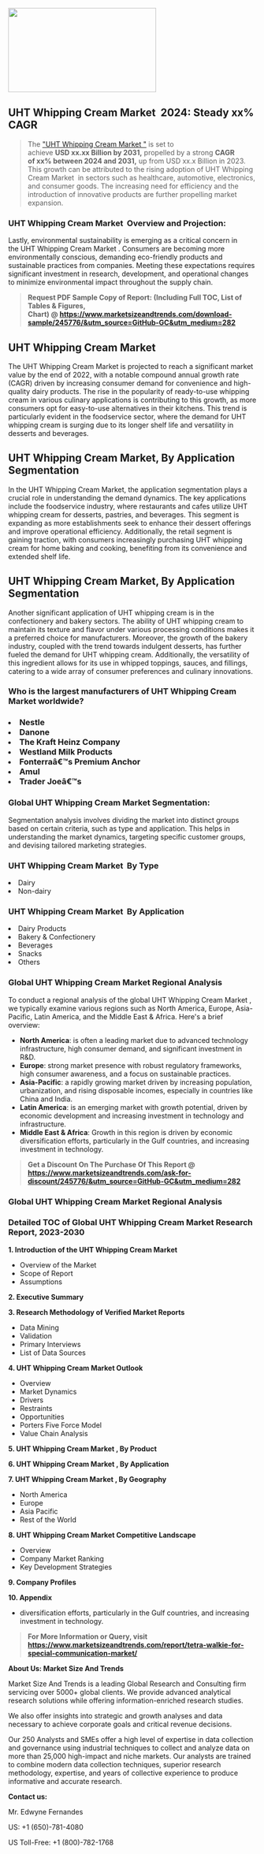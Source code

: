 <p><img class="alignnone size-medium wp-image-20088" src="https://ffe5etoiles.com/wp-content/uploads/2024/12/MST1-300x171.png" alt="" width="300" height="171" /></p><h2 id="ember46" class="ember-view reader-text-block__heading-2">UHT Whipping Cream Market &nbsp;2024: Steady&nbsp;xx% CAGR</h2><blockquote id="ember47" class="ember-view reader-text-block__blockquote">The&nbsp;<a class="app-aware-link " href="https://www.marketsizeandtrends.com/download-sample/245776/&utm_source=GitHub-GC&utm_medium=282" target="_blank" data-test-app-aware-link="">"UHT Whipping Cream Market "</a>&nbsp;is set to achieve&nbsp;<strong>USD&nbsp;xx.xx&nbsp;Billion by 2031,</strong>&nbsp;propelled by a strong&nbsp;<strong>CAGR of&nbsp;xx% between 2024 and 2031,</strong>&nbsp;up from USD xx.x Billion in 2023. This growth can be attributed to the rising adoption of&nbsp;UHT Whipping Cream Market &nbsp;in sectors such as healthcare, automotive, electronics, and consumer goods. The increasing need for efficiency and the introduction of innovative products are further propelling market expansion.</blockquote><h3 id="ember48" class="ember-view reader-text-block__heading-3">UHT Whipping Cream Market &nbsp;Overview and Projection:</h3><p id="ember49" class="ember-view reader-text-block__paragraph">Lastly, environmental sustainability is emerging as a critical concern in the&nbsp;UHT Whipping Cream Market . Consumers are becoming more environmentally conscious, demanding eco-friendly products and sustainable practices from companies. Meeting these expectations requires significant investment in research, development, and operational changes to minimize environmental impact throughout the supply chain.</p><blockquote id="ember50" class="ember-view reader-text-block__blockquote"><strong>Request PDF Sample Copy of Report: (Including Full TOC, List of Tables &amp; Figures, Chart)&nbsp;@&nbsp;<strong><a href="https://www.marketsizeandtrends.com/download-sample/245776/&utm_source=GitHub-GC&utm_medium=282" target="_blank">https://www.marketsizeandtrends.com/download-sample/245776/&utm_source=GitHub-GC&utm_medium=282</a></strong></strong></blockquote><h3 class=""><h2>UHT Whipping Cream Market</h2><p>The UHT Whipping Cream Market is projected to reach a significant market value by the end of 2022, with a notable compound annual growth rate (CAGR) driven by increasing consumer demand for convenience and high-quality dairy products. The rise in the popularity of ready-to-use whipping cream in various culinary applications is contributing to this growth, as more consumers opt for easy-to-use alternatives in their kitchens. This trend is particularly evident in the foodservice sector, where the demand for UHT whipping cream is surging due to its longer shelf life and versatility in desserts and beverages.</p><h2>UHT Whipping Cream Market, By Application Segmentation</h2><p>In the UHT Whipping Cream Market, the application segmentation plays a crucial role in understanding the demand dynamics. The key applications include the foodservice industry, where restaurants and cafes utilize UHT whipping cream for desserts, pastries, and beverages. This segment is expanding as more establishments seek to enhance their dessert offerings and improve operational efficiency. Additionally, the retail segment is gaining traction, with consumers increasingly purchasing UHT whipping cream for home baking and cooking, benefiting from its convenience and extended shelf life.</p><h2>UHT Whipping Cream Market, By Application Segmentation</h2><p>Another significant application of UHT whipping cream is in the confectionery and bakery sectors. The ability of UHT whipping cream to maintain its texture and flavor under various processing conditions makes it a preferred choice for manufacturers. Moreover, the growth of the bakery industry, coupled with the trend towards indulgent desserts, has further fueled the demand for UHT whipping cream. Additionally, the versatility of this ingredient allows for its use in whipped toppings, sauces, and fillings, catering to a wide array of consumer preferences and culinary innovations.</p></h3><h3 id="" class="">Who is the largest manufacturers of&nbsp;UHT Whipping Cream Market worldwide?</h3><h3 class=""></Li><Li>Nestle</Li><Li> Danone</Li><Li> The Kraft Heinz Company</Li><Li> Westland Milk Products</Li><Li> Fonterraâ€™s Premium Anchor</Li><Li> Amul</Li><Li> Trader Joeâ€™s</h3><h3 id="ember53" class="ember-view reader-text-block__heading-3">Global&nbsp;UHT Whipping Cream Market Segmentation:</h3><p id="ember54" class="ember-view reader-text-block__paragraph">Segmentation analysis involves dividing the market into distinct groups based on certain criteria, such as type and application. This helps in understanding the market dynamics, targeting specific customer groups, and devising tailored marketing strategies.</p><h3 id="" class="">UHT Whipping Cream Market &nbsp;By Type</h3><p></Li><Li>Dairy</Li><Li> Non-dairy</p><h3 id="" class="">UHT Whipping Cream Market &nbsp;By Application</h3><p class=""></Li><Li>Dairy Products</Li><Li> Bakery & Confectionery</Li><Li> Beverages</Li><Li> Snacks</Li><Li> Others</p><h3 id="ember62" class="ember-view reader-text-block__heading-3">Global UHT Whipping Cream Market Regional Analysis</h3><p id="ember63" class="ember-view reader-text-block__paragraph">To conduct a regional analysis of the global UHT Whipping Cream Market , we typically examine various regions such as North America, Europe, Asia-Pacific, Latin America, and the Middle East &amp; Africa. Here's a brief overview:</p><ul><li><strong>North America</strong>: is often a leading market due to advanced technology infrastructure, high consumer demand, and significant investment in R&amp;D.</li><li><strong>Europe</strong>: strong market presence with robust regulatory frameworks, high consumer awareness, and a focus on sustainable practices.</li><li><strong>Asia-Pacific</strong>: a rapidly growing market driven by increasing population, urbanization, and rising disposable incomes, especially in countries like China and India.</li><li><strong>Latin America</strong>: is an emerging market with growth potential, driven by economic development and increasing investment in technology and infrastructure.</li><li><strong>Middle East &amp; Africa</strong>: Growth in this region is driven by economic diversification efforts, particularly in the Gulf countries, and increasing investment in technology.</li></ul><blockquote id="ember61" class="ember-view reader-text-block__blockquote"><strong>Get a Discount On The Purchase Of This Report @ <strong><a href="https://html-cleaner.com/" target="">https://www.marketsizeandtrends.com/ask-for-discount/245776/&utm_source=GitHub-GC&utm_medium=282</a></strong></strong></blockquote><h3 id="ember62" class="ember-view reader-text-block__heading-3">Global UHT Whipping Cream Market Regional Analysis</h3><h3 id="" class="">Detailed TOC of Global UHT Whipping Cream Market Research Report, 2023-2030</h3><p id="" class=""><strong>1. Introduction of the UHT Whipping Cream Market </strong></p><ul><li>Overview of the Market</li><li>Scope of Report</li><li>Assumptions</li></ul><p id="" class=""><strong>2. Executive Summary</strong></p><p id="" class=""><strong>3. Research Methodology of Verified Market Reports</strong></p><ul><li>Data Mining</li><li>Validation</li><li>Primary Interviews</li><li>List of Data Sources</li></ul><p id="" class=""><strong>4. UHT Whipping Cream Market Outlook</strong></p><ul><li>Overview</li><li>Market Dynamics</li><li>Drivers</li><li>Restraints</li><li>Opportunities</li><li>Porters Five Force Model</li><li>Value Chain Analysis</li></ul><p id="" class=""><strong>5. UHT Whipping Cream Market , By Product</strong></p><p id="" class=""><strong>6. UHT Whipping Cream Market , By Application</strong></p><p id="" class=""><strong>7. UHT Whipping Cream Market , By Geography</strong></p><ul><li>North America</li><li>Europe</li><li>Asia Pacific</li><li>Rest of the World</li></ul><p id="" class=""><strong>8. UHT Whipping Cream Market Competitive Landscape</strong></p><ul><li>Overview</li><li>Company Market Ranking</li><li>Key Development Strategies</li></ul><p id="" class=""><strong>9. Company Profiles</strong></p><p id="" class=""><strong>10. Appendix</strong></p><ul><li>diversification efforts, particularly in the Gulf countries, and increasing investment in technology.</li></ul><blockquote id="ember65" class="ember-view reader-text-block__blockquote"><strong>For More Information or Query, visit <strong><strong><a href="https://html-cleaner.com/" target="">https://www.marketsizeandtrends.com/report/tetra-walkie-for-special-communication-market/</a></strong></strong></strong></blockquote><p id="" class=""><strong>About Us: Market Size And Trends</strong></p><p id="" class="">Market Size And Trends is a leading Global Research and Consulting firm servicing over 5000+ global clients. We provide advanced analytical research solutions while offering information-enriched research studies.</p><p id="" class="">We also offer insights into strategic and growth analyses and data necessary to achieve corporate goals and critical revenue decisions.</p><p id="" class="">Our 250 Analysts and SMEs offer a high level of expertise in data collection and governance using industrial techniques to collect and analyze data on more than 25,000 high-impact and niche markets. Our analysts are trained to combine modern data collection techniques, superior research methodology, expertise, and years of collective experience to produce informative and accurate research.</p><p id="" class=""><strong>Contact us:</strong></p><p id="" class="">Mr. Edwyne Fernandes</p><p id="" class="">US: +1 (650)-781-4080</p><p id="" class="">US Toll-Free: +1 (800)-782-1768</p>

